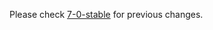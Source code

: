 Please check [7-0-stable](https://github.com/rails/rails/blob/7-0-stable/guides/CHANGELOG.md) for previous changes.
